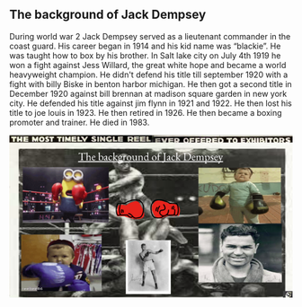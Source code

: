 ## The background of Jack Dempsey
During world war 2 Jack Dempsey served as a lieutenant commander in the coast guard. His career began in 1914 and his kid name was “blackie”. He was taught how to box by his brother. In Salt lake city on July 4th 1919 he won a fight against Jess Willard, the great white hope and became a world heavyweight champion. He didn't defend his title till september 1920 with a fight with billy Biske in benton harbor michigan. He then got a second title in December 1920 against bill brennan at madison square garden in new york city. He defended his title against jim flynn in 1921 and 1922. He then lost his title to joe louis in 1923. He then retired in 1926. He then became a boxing promoter and trainer. He died in 1983.

![The background of Jack Dempsey](Images/jack.png "The background of Jack Dempsey")
